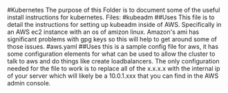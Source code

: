#Kubernetes
The purpose of this Folder is to document some of the useful install instructions for kubernetes.
Files:
#kubeadm
##Uses
This file is to detail the instructions for setting up kubeadm inside of AWS. Specifically in an AWS ec2 instance with an os of amizon linux. Amazon's ami has significant problems with gpg keys so this will help to get around some of those issues.
#aws.yaml
##Uses
this is a sample config file for aws, it has some configuration elements for what can be used to allow the cluster to talk to aws and do things like create loadbalancers.
The only configuration needed for the file to work is to replace all of the x.x.x.x with the internal ip of your server which will likely be a 10.0.1.xxx that you can find in the AWS admin console.
